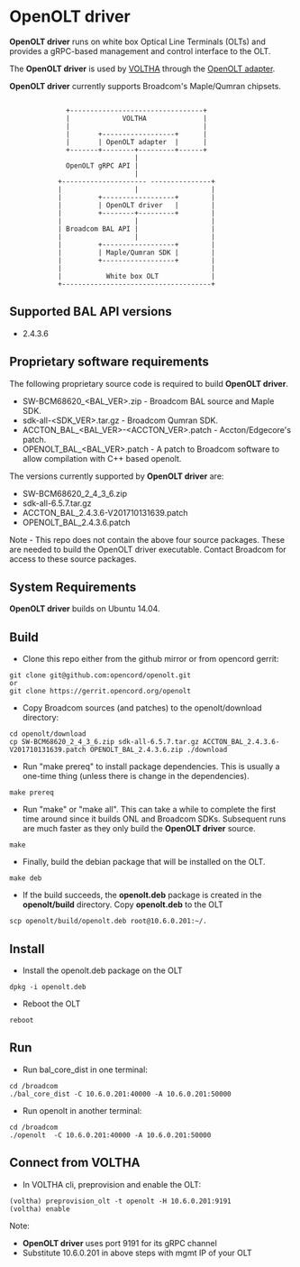 # OpenOLT driver

**OpenOLT driver** runs on white box Optical Line Terminals (OLTs) and provides a gRPC-based management and control interface to the OLT.

The **OpenOLT driver** is used by [VOLTHA](https://github.com/opencord/voltha) through the [OpenOLT adapter](https://github.com/opencord/voltha/tree/master/voltha/adapters/openolt).

**OpenOLT driver** currently supports Broadcom's Maple/Qumran chipsets.

```

              +---------------------------------+
              |             VOLTHA              |
              |                                 |
              |       +------------------+      |
              |       | OpenOLT adapter  |      |
              +-------+--------+---------+------+
                               |
              OpenOLT gRPC API |
                               |
            +--------------------- ---------------+
            |                  |                  |
            |         +------------------+        |
            |         | OpenOLT driver   |        |
            |         +--------+---------+        |
            |                  |                  |
            | Broadcom BAL API |                  |
            |                  |                  |
            |         +------------------+        |
            |         | Maple/Qumran SDK |        |
            |         +------------------+        |
            |                                     |
            |           White box OLT             |
            +-------------------------------------+

```

## Supported BAL API versions

- 2.4.3.6

## Proprietary software requirements
The following proprietary source code is required to build **OpenOLT driver**.

- SW-BCM68620_<BAL_VER>.zip - Broadcom BAL source and Maple SDK.
- sdk-all-<SDK_VER>.tar.gz - Broadcom Qumran SDK.
- ACCTON_BAL_<BAL_VER>-<ACCTON_VER>.patch - Accton/Edgecore's patch.
- OPENOLT_BAL_<BAL_VER>.patch - A patch to Broadcom software to allow compilation with C++ based openolt.

The versions currently supported by **OpenOLT driver** are:

- SW-BCM68620_2_4_3_6.zip
- sdk-all-6.5.7.tar.gz
- ACCTON_BAL_2.4.3.6-V201710131639.patch
- OPENOLT_BAL_2.4.3.6.patch

Note - This repo does not contain the above four source packages. These are needed to build the OpenOLT driver executable. Contact Broadcom for access to these source packages.

## System Requirements

**OpenOLT driver** builds on Ubuntu 14.04.

## Build

- Clone this repo either from the github mirror or from opencord gerrit:
```shell
git clone git@github.com:opencord/openolt.git
or
git clone https://gerrit.opencord.org/openolt
```
- Copy Broadcom sources (and patches) to the openolt/download directory:
```shell
cd openolt/download
cp SW-BCM68620_2_4_3_6.zip sdk-all-6.5.7.tar.gz ACCTON_BAL_2.4.3.6-V201710131639.patch OPENOLT_BAL_2.4.3.6.zip ./download
```
- Run "make prereq" to install package dependencies. This is usually a one-time thing  (unless there is change in the dependencies).
```shell
make prereq
```
- Run "make" or "make all". This can take a while to complete the first time around since it builds ONL and Broadcom SDKs. Subsequent runs are much faster as they only build the **OpenOLT driver** source.
```shell
make
```
- Finally, build the debian package that will be installed on the OLT.
```shell
make deb
```
- If the build succeeds, the **openolt.deb** package is created in the **openolt/build** directory. Copy **openolt.deb** to the OLT
```shell
scp openolt/build/openolt.deb root@10.6.0.201:~/.
```

## Install

- Install the openolt.deb package on the OLT
```shell
dpkg -i openolt.deb
```
- Reboot the OLT
```shell
reboot
```

## Run

- Run bal_core_dist in one terminal:
```shell
cd /broadcom
./bal_core_dist -C 10.6.0.201:40000 -A 10.6.0.201:50000
```
- Run openolt in another terminal:
```shell
cd /broadcom
./openolt  -C 10.6.0.201:40000 -A 10.6.0.201:50000
```

## Connect from VOLTHA

- In VOLTHA cli, preprovision and enable the OLT:
```shell
(voltha) preprovision_olt -t openolt -H 10.6.0.201:9191
(voltha) enable
```

Note:
- **OpenOLT driver** uses port 9191 for its gRPC channel
 - Substitute 10.6.0.201 in above steps with mgmt IP of your OLT
